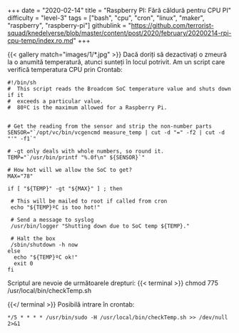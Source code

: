 +++
date = "2020-02-14"
title = "Raspberry PI: Fără căldură pentru CPU PI"
difficulty = "level-3"
tags = ["bash", "cpu", "cron", "linux", "maker", "raspberry", "raspberry-pi"]
githublink = "https://github.com/terrorist-squad/knedelverse/blob/master/content/post/2020/february/20200214-rpi-cpu-temp/index.ro.md"
+++

{{< gallery match="images/1/*.jpg" >}}
Dacă doriți să dezactivați o zmeură la o anumită temperatură, atunci sunteți în locul potrivit. Am un script care verifică temperatura CPU prin Crontab:
```
#!/bin/sh
#  This script reads the Broadcom SoC temperature value and shuts down if it
#  exceeds a particular value.
#  80ºC is the maximum allowed for a Raspberry Pi.


# Get the reading from the sensor and strip the non-number parts
SENSOR="`/opt/vc/bin/vcgencmd measure_temp | cut -d "=" -f2 | cut -d "'" -f1`"

# -gt only deals with whole numbers, so round it.
TEMP="`/usr/bin/printf "%.0f\n" ${SENSOR}`"

# How hot will we allow the SoC to get?
MAX="78"

if [ "${TEMP}" -gt "${MAX}" ] ; then

 # This will be mailed to root if called from cron
 echo "${TEMP}ºC is too hot!"

 # Send a message to syslog
 /usr/bin/logger "Shutting down due to SoC temp ${TEMP}."

 # Halt the box
 /sbin/shutdown -h now
else
  echo "${TEMP}ºC ok!"
  exit 0
fi

```
Scriptul are nevoie de următoarele drepturi:
{{< terminal >}}
chmod 775 /usr/local/bin/checkTemp.sh

{{</ terminal >}}
Posibilă intrare în crontab:
```
*/5 * * * * /usr/bin/sudo -H /usr/local/bin/checkTemp.sh >> /dev/null 2>&1

```
